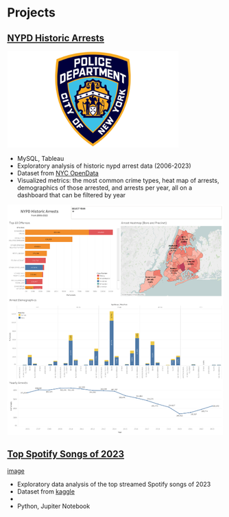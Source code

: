 # Projects

## [NYPD Historic Arrests](https://github.com/kennyhj/nypd_arrests/tree/main)
 <img src = "https://github.com/kennyhj/portfolio/blob/main/images/nypd%20logo.jpg" width = "400">
 
- MySQL, Tableau
- Exploratory analysis of historic nypd arrest data (2006-2023)
- Dataset from [NYC OpenData](https://data.cityofnewyork.us/Public-Safety/NYPD-Arrests-Data-Historic-/8h9b-rp9u/about_data)
- Visualized metrics: the most common crime types, heat map of arrests, demographics of those arrested, and arrests per year, all on a dashboard that can be filtered by year
<img src = "https://github.com/kennyhj/portfolio/blob/main/images/NYPD%20Arrest%20Dashboard.png" width = "600">

## [Top Spotify Songs of 2023](repolink)
[image](linktoimage)
- Exploratory data analysis of the top streamed Spotify songs of 2023
- Dataset from [kaggle](link)
- 
- Python, Jupiter Notebook
